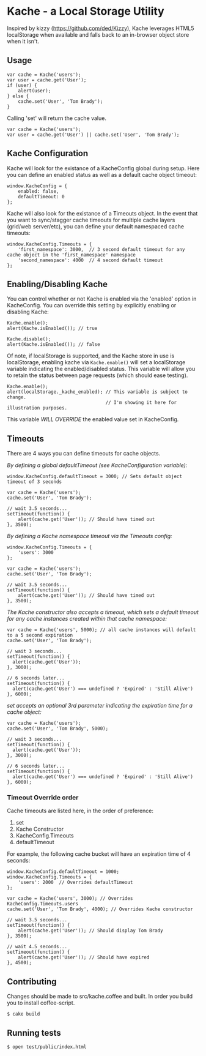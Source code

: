 Kache - a Local Storage Utility
===============================

Inspired by kizzy (https://github.com/ded/Kizzy), Kache leverages HTML5 localStorage when available and falls back to an in-browser object store when it isn't.

Usage
-----

    var cache = Kache('users');
    var user = cache.get('User');
    if (user) {
        alert(user);
    } else {
        cache.set('User', 'Tom Brady');
    }

Calling 'set' will return the cache value.

    var cache = Kache('users');
    var user = cache.get('User') || cache.set('User', 'Tom Brady');

Kache Configuration
-------------------

Kache will look for the existance of a KacheConfig global during setup.  Here you can define an enabled status as well as a default cache object timeout:

    window.KacheConfig = {
        enabled: false,
        defaultTimeout: 0
    };

Kache will also look for the existance of a Timeouts object.  In the event that you want to sync/stagger cache timeouts for multiple cache layers (grid/web server/etc), you can define your default namespaced cache timeouts:

    window.KacheConfig.Timeouts = {
        'first_namespace': 3000,  // 3 second default timeout for any cache object in the 'first_namespace' namespace
        'second_namespace': 4000  // 4 second default timeout
    };

Enabling/Disabling Kache
------------------------

You can control whether or not Kache is enabled via the 'enabled' option in KacheConfig.  You can override this setting by explicitly enabling or disabling Kache:

    Kache.enable();
    alert(Kache.isEnabled()); // true

    Kache.disable();
    alert(Kache.isEnabled()); // false

Of note, if localStorage is supported, and the Kache store in use is localStorage, enabling kache via `Kache.enable()` will set a localStorage variable indicating the enabled/disabled status.  This variable will allow you to retain the status between page requests (which should ease testing).

    Kache.enable();
    alert(localStorage._kache_enabled); // This variable is subject to change.
                                        // I'm showing it here for illustration purposes.

This variable *WILL OVERRIDE* the enabled value set in KacheConfig.

Timeouts
--------

There are 4 ways you can define timeouts for cache objects.

*By defining a global defaultTimeout (see KacheConfiguration variable):*

    window.KacheConfig.defaultTimeout = 3000; // Sets default object timeout of 3 seconds

    var cache = Kache('users');
    cache.set('User', 'Tom Brady');

    // wait 3.5 seconds...
    setTimeout(function() {
        alert(cache.get('User')); // Should have timed out
    }, 3500);

*By defining a Kache namespace timeout via the Timeouts config:*

    window.KacheConfig.Timeouts = {
        'users': 3000
    };

    var cache = Kache('users');
    cache.set('User', 'Tom Brady');

    // wait 3.5 seconds...
    setTimeout(function() {
        alert(cache.get('User')); // Should have timed out
    }, 3500);

*The Kache constructor also accepts a timeout, which sets a default timeout for any cache instances created within that cache namespace:*

    var cache = Kache('users', 5000); // all cache instances will default to a 5 second expiration
    cache.set('User', 'Tom Brady');

    // wait 3 seconds...
    setTimeout(function() {
      alert(cache.get('User'));
    }, 3000);

    // 6 seconds later...
    setTimeout(function() {
      alert(cache.get('User') === undefined ? 'Expired' : 'Still Alive')
    }, 6000);

*set accepts an optional 3rd parameter indicating the expiration time for a cache object:*

    var cache = Kache('users');
    cache.set('User', 'Tom Brady', 5000);

    // wait 3 seconds...
    setTimeout(function() {
      alert(cache.get('User'));
    }, 3000);

    // 6 seconds later...
    setTimeout(function() {
      alert(cache.get('User') === undefined ? 'Expired' : 'Still Alive')
    }, 6000);

### Timeout Override order

Cache timeouts are listed here, in the order of preference:

1. set
2. Kache Constructor
3. KacheConfig.Timeouts
4. defaultTimeout

For example, the following cache bucket will have an expiration time of 4 seconds:

    window.KacheConfig.defaultTimeout = 1000;
    window.KacheConfig.Timeouts = {
        'users': 2000  // Overrides defaultTimeout
    };

    var cache = Kache('users', 3000); // Overrides KacheConfig.Timeouts.users
    cache.set('User', 'Tom Brady', 4000); // Overrides Kache constructor

    // wait 3.5 seconds...
    setTimeout(function() {
        alert(cache.get('User')); // Should display Tom Brady
    }, 3500);

    // wait 4.5 seconds...
    setTimeout(function() {
        alert(cache.get('User')); // Should have expired
    }, 4500);

Contributing
------------
Changes should be made to src/kache.coffee and built.  In order you build you to install coffee-script.

    $ cake build

Running tests
-------------------------------

    $ open test/public/index.html
